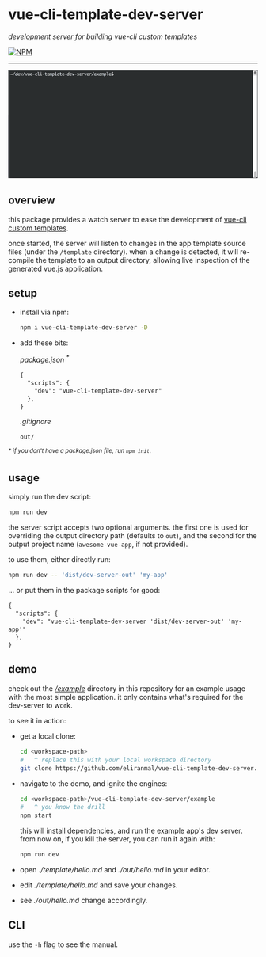 # vue-cli-template-dev-server

*development server for building vue-cli custom templates*

[![NPM][1]][2]

---

<p align="center">
  <img src="./resources/example-usage.gif" />
</p>


## overview

this package provides a watch server to ease the development of [vue-cli custom templates][3].

once started, the server will listen to changes in the app template source files (under the `/template` directory).
when a change is detected, it will re-compile the template to an output directory, allowing live inspection of the 
generated vue.js application.


## setup

- install via npm:
  
  ```sh
  npm i vue-cli-template-dev-server -D
  ```

- add these bits:
  
  *package.json <sup>\*</sup>*
  
  ```json5
  {
    "scripts": {
      "dev": "vue-cli-template-dev-server"
    },
  }
  ```
  
  *.gitignore*
  
  ```gitignore
  out/
  ```
  
<sup>*\* if you don't have a package.json file, run `npm init`.*</sup>


## usage

simply run the dev script:

```sh
npm run dev
```

the server script accepts two optional arguments. the first one is used for overriding the output directory path
(defaults to `out`), and the second for the output project name (`awesome-vue-app`, if not provided).

to use them, either directly run:

```sh
npm run dev -- 'dist/dev-server-out' 'my-app'
```

&hellip; or put them in the package scripts for good:

```json5
{
  "scripts": {
    "dev": "vue-cli-template-dev-server 'dist/dev-server-out' 'my-app'"
  },
}
```



## demo

check out the [*/example*][5] directory in this repository for an example usage with the most simple application.
it only contains what's required for the dev-server to work.

to see it in action:

- get a local clone:
  
  ```sh
  cd <workspace-path>
  #   ^ replace this with your local workspace directory
  git clone https://github.com/eliranmal/vue-cli-template-dev-server.git
  ```

- navigate to the demo, and ignite the engines:
  
  ```sh
  cd <workspace-path>/vue-cli-template-dev-server/example
  #   ^ you know the drill
  npm start
  ```

  this will install dependencies, and run the example app's dev server.  
  from now on, if you kill the server, you can run it again with:
  
  ```sh
  npm run dev
  ```

- open *./template/hello.md* and *./out/hello.md* in your editor.

- edit *./template/hello.md* and save your changes.

- see *./out/hello.md* change accordingly.


## CLI

use the `-h` flag to see the manual.





[1]: https://img.shields.io/npm/v/vue-cli-template-dev-server.svg?style=flat-square
[2]: https://www.npmjs.com/package/vue-cli-template-dev-server
[3]: https://github.com/vuejs/vue-cli/tree/master#custom-templates
[5]: example
